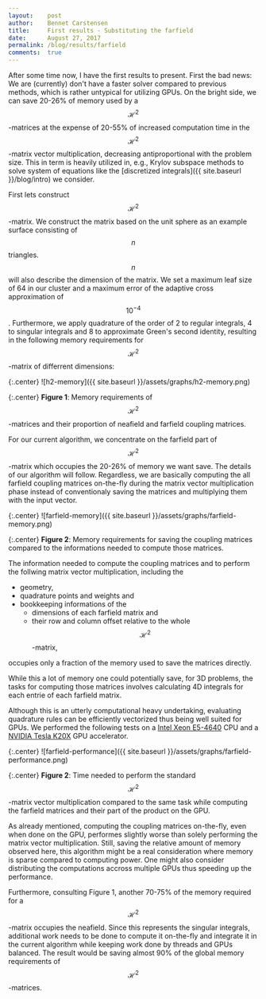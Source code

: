 ```yaml
---
layout:    post
author:    Bennet Carstensen
title:     First results - Substituting the farfield
date:      August 27, 2017
permalink: /blog/results/farfield
comments:  true
---
```


<!-- lint disable no-shortcut-reference-link
                  no-shortcut-reference-image
                  no-undefined-references-->

After some time now, I have the first results to present. First the bad news: We
are (currently) don't have a faster solver compared to previous methods, which
is rather untypical for utilizing GPUs. On the bright side, we can save 20-26%
of memory used by a $$\mathcal{H}^2$$-matrices at the expense of 20-55% of
increased computation time in the $$\mathcal{H}^2$$-matrix vector
multiplication, decreasing antiproportional with the problem size. This in term
is heavily utilized in, e.g., Krylov subspace methods to solve system of
equations like the [discretized integrals]({{ site.baseurl }}/blog/intro) we
consider.

<!--more-->

First lets construct $$\mathcal{H}^2$$-matrix. We construct the matrix based
on the unit sphere as an example surface consisting of $$n$$ triangles. $$n$$
will also describe the dimension of the matrix. We set a maximum leaf size of
64 in our cluster and a maximum error of the adaptive cross approximation of
$$10^{-4}$$. Furthermore, we apply quadrature of the order of 2 to regular
integrals, 4 to singular integrals and 8 to approximate Green's second identity,
resulting in the following memory requirements for $$\mathcal{H}^2$$-matrix of
differrent dimensions:

{:.center}
![h2-memory]({{ site.baseurl }}/assets/graphs/h2-memory.png)

{:.center}
**Figure 1**: Memory requirements of $$\mathcal{H}^2$$-matrices and their
proportion of neafield and farfield coupling matrices.

For our current algorithm, we concentrate on the farfield part of
$$\mathcal{H}^2$$-matrix which occupies the 20-26% of memory we want save.
The details of our algorithm will follow. Regardless, we are basically computing
the all farfield coupling matrices on-the-fly during the matrix vector
multiplication phase instead of conventionaly saving the matrices and
multiplying them with the input vector.

{:.center}
![farfield-memory]({{ site.baseurl }}/assets/graphs/farfield-memory.png)

{:.center}
**Figure 2**: Memory requirements for saving the coupling matrices compared to
              the informations needed to compute those matrices.

The information needed to compute the coupling matrices and to perform the
follwing matrix vector multiplication, including the
*   geometry,
*   quadrature points and weights and
*   bookkeeping informations of the
    *   dimensions of each farfield matrix and
    *   their row and column offset relative to the whole
        $$\mathcal{H}^2$$-matrix,

occupies only a fraction of the memory used to save the matrices directly.

While this a lot of memory one could potentially save, for 3D problems, the
tasks for computing those matrices involves calculating 4D integrals for each
entrie of each farfield matrix.

Although this is an utterly computational heavy undertaking, evaluating
quadrature rules can be efficiently vectorized thus being well suited for GPUs.
We performed the following tests on a
[Intel Xeon E5-4640](https://ark.intel.com/de/products/64603/Intel-Xeon-Processor-E5-4640-20M-Cache-2_40-GHz-8_00-GTs-Intel-QPI)
CPU and a [NVIDIA Tesla K20X](http://international.download.nvidia.com/tesla/pdf/tesla-k20x-board-spec.pdf)
GPU accelerator.

{:.center}
![farfield-performance]({{ site.baseurl }}/assets/graphs/farfield-performance.png)

{:.center}
**Figure 2**: Time needed to perform the standard $$\mathcal{H}^2$$-matrix
              vector multiplication compared to the same task while computing
              the farfield matrices and their part of the product on the GPU.

As already mentioned, computing the coupling matrices on-the-fly, even when done
on the GPU, performes slightly worse than solely performing the matrix vector
multiplication. Still, saving the relative amount of memory observed here, this
algorithm might be a real consideration where memory is sparse compared to
computing power. One might also consider distributing the computations accross
multiple GPUs thus speeding up the performance.

Furthermore, consulting Figure 1, another 70-75% of the memory required for a
$$\mathcal{H}^2$$-matrix occupies the neafield. Since this represents the
singular integrals, additional work needs to be done to compute it on-the-fly
and integrate it in the current algorithm while keeping work done by threads
and GPUs balanced. The result would be saving almost 90% of the global
memory requirements of $$\mathcal{H}^2$$-matrices.

